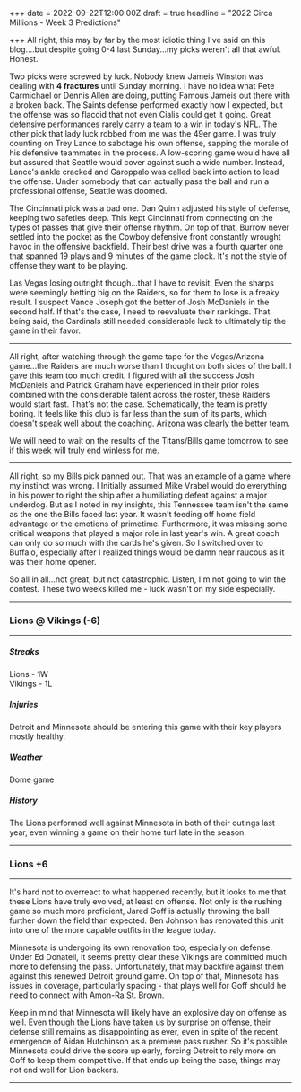 +++
date = 2022-09-22T12:00:00Z
draft = true
headline = "2022 Circa Millions - Week 3 Predictions"

+++
All right, this may by far by the most idiotic thing I've said on this blog....but despite going 0-4 last Sunday...my picks weren't all that awful. Honest.

Two picks were screwed by luck. Nobody knew Jameis Winston was dealing with **4 fractures** until Sunday morning. I have no idea what Pete Carmichael or Dennis Allen are doing, putting Famous Jameis out there with a broken back. The Saints defense performed exactly how I expected, but the offense was so flaccid that not even Cialis could get it going. Great defensive performances rarely carry a team to a win in today's NFL. The other pick that lady luck robbed from me was the 49er game. I was truly counting on Trey Lance to sabotage his own offense, sapping the morale of his defensive teammates in the process. A low-scoring game would have all but assured that Seattle would cover against such a wide number. Instead, Lance's ankle cracked and Garoppalo was called back into action to lead the offense. Under somebody that can actually pass the ball and run a professional offense, Seattle was doomed.

The Cincinnati pick was a bad one. Dan Quinn adjusted his style of defense, keeping two safeties deep. This kept Cincinnati from connecting on the types of passes that give their offense rhythm. On top of that, Burrow never settled into the pocket as the Cowboy defensive front constantly wrought havoc in the offensive backfield. Their best drive was a fourth quarter one that spanned 19 plays and 9 minutes of the game clock. It's not the style of offense they want to be playing.

Las Vegas losing outright though...that I have to revisit. Even the sharps were seemingly betting big on the Raiders, so for them to lose is a freaky result. I suspect Vance Joseph got the better of Josh McDaniels in the second half. If that's the case, I need to reevaluate their rankings. That being said, the Cardinals still needed considerable luck to ultimately tip the game in their favor.

***

All right, after watching through the game tape for the Vegas/Arizona game...the Raiders are much worse than I thought on both sides of the ball. I gave this team too much credit. I figured with all the success Josh McDaniels and Patrick Graham have experienced in their prior roles combined with the considerable talent across the roster, these Raiders would start fast. That's not the case. Schematically, the team is pretty boring. It feels like this club is far less than the sum of its parts, which doesn't speak well about the coaching. Arizona was clearly the better team.

We will need to wait on the results of the Titans/Bills game tomorrow to see if this week will truly end winless for me.

***

All right, so my Bills pick panned out. That was an example of a game where my instinct was wrong. I Initially assumed Mike Vrabel would do everything in his power to right the ship after a humiliating defeat against a major underdog. But as I noted in my insights, this Tennessee team isn't the same as the one the Bills faced last year. It wasn't feeding off home field advantage or the emotions of primetime. Furthermore, it was missing some critical weapons that played a major role in last year's win. A great coach can only do so much with the cards he's given. So I switched over to Buffalo, especially after I realized things would be damn near raucous as it was their home opener.

So all in all...not great, but not catastrophic. Listen, I'm not going to win the contest. These two weeks killed me - luck wasn't on my side especially.

***

### Lions @ Vikings (-6)

***

##### _Streaks_

Lions - 1W  
Vikings - 1L

##### _Injuries_

Detroit and Minnesota should be entering this game with their key players mostly healthy.

##### _Weather_

Dome game

##### _History_

The Lions performed well against Minnesota in both of their outings last year, even winning a game on their home turf late in the season.

***

### Lions +6

***

It's hard not to overreact to what happened recently, but it looks to me that these Lions  have truly evolved, at least on offense. Not only is the rushing game so much more proficient, Jared Goff is actually throwing the ball further down the field than expected. Ben Johnson has renovated this unit into one of the more capable outfits in the league today. 

Minnesota is undergoing its own renovation too, especially on defense. Under Ed Donatell, it seems pretty clear these Vikings are committed much more to defensing the pass. Unfortunately, that may backfire against them against this renewed Detroit ground game. On top of that, Minnesota has issues in coverage, particularly spacing - that plays well for Goff should he need to connect with Amon-Ra St. Brown. 

Keep in mind that Minnesota will likely have an explosive day on offense as well. Even though the Lions have taken us by surprise on offense, their defense still remains as disappointing as ever, even in spite of the recent emergence of Aidan Hutchinson as a premiere pass rusher. So it's possible Minnesota could drive the score up early, forcing Detroit to rely more on Goff to keep them competitive. If that ends up being the case, things may not end well for Lion backers.

***